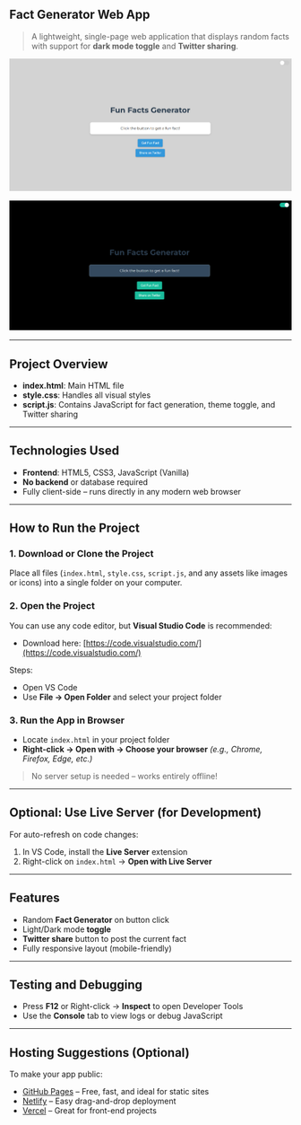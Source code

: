 ##  Fact Generator Web App

> A lightweight, single-page web application that displays random facts with support for **dark mode toggle** and **Twitter sharing**.

![Screenshot](https://raw.githubusercontent.com/AmjadAzward/Facts-App/main/Facts/Images/Screenshot%202025-06-19%20004439.png)

![Screenshot](https://raw.githubusercontent.com/AmjadAzward/Facts-App/main/Facts/Images/Screenshot%202025-06-19%20004423.png)

---

##  Project Overview

* **index.html**: Main HTML file
* **style.css**: Handles all visual styles
* **script.js**: Contains JavaScript for fact generation, theme toggle, and Twitter sharing

---

##  Technologies Used

* **Frontend**: HTML5, CSS3, JavaScript (Vanilla)
* **No backend** or database required
* Fully client-side – runs directly in any modern web browser

---

##  How to Run the Project

### 1. Download or Clone the Project

Place all files (`index.html`, `style.css`, `script.js`, and any assets like images or icons) into a single folder on your computer.

### 2. Open the Project

You can use any code editor, but **Visual Studio Code** is recommended:

* Download here: [https://code.visualstudio.com/](https://code.visualstudio.com/)

Steps:

* Open VS Code
* Use **File → Open Folder** and select your project folder

### 3. Run the App in Browser

* Locate `index.html` in your project folder
* **Right-click → Open with → Choose your browser**
  *(e.g., Chrome, Firefox, Edge, etc.)*

>  No server setup is needed – works entirely offline!

---

##  Optional: Use Live Server (for Development)

For auto-refresh on code changes:

1. In VS Code, install the **Live Server** extension
2. Right-click on `index.html` → **Open with Live Server**

---

##  Features

*  Random **Fact Generator** on button click
*  Light/Dark mode **toggle**
*  **Twitter share** button to post the current fact
*  Fully responsive layout (mobile-friendly)

---

##  Testing and Debugging

* Press **F12** or Right-click → **Inspect** to open Developer Tools
* Use the **Console** tab to view logs or debug JavaScript

---

##  Hosting Suggestions (Optional)

To make your app public:

* [GitHub Pages](https://pages.github.com/) – Free, fast, and ideal for static sites
* [Netlify](https://www.netlify.com/) – Easy drag-and-drop deployment
* [Vercel](https://vercel.com/) – Great for front-end projects
